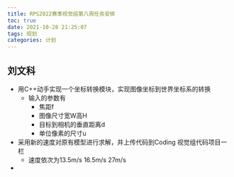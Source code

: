 ```yaml
---
title: RPS2022赛季视觉组第八周任务安排
toc: true
date: 2021-10-28 21:25:07
tags: 规划
categories: 计划
---
```


## 刘文科

- 用C++动手实现一个坐标转换模块，实现图像坐标到世界坐标系的转换
  - 输入的参数有
    - 焦距f
    - 图像尺寸宽W高H
    - 目标到相机的垂直距离d
    - 单位像素的尺寸u
- 采用新的速度对原有模型进行求解，并上传代码到Coding 视觉组代码项目一栏
  - 速度依次为13.5m/s 16.5m/s 27m/s
- 